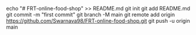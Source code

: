 echo "# FRT-online-food-shop" >> README.md
git init
git add README.md
git commit -m "first commit"
git branch -M main
git remote add origin https://github.com/Swarnava98/FRT-online-food-shop.git
git push -u origin main